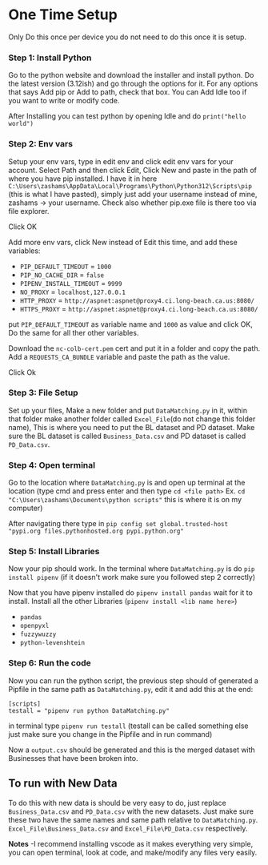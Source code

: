 # One Time Setup
Only Do this once per device you do not need to do this once it is setup. 

### **Step 1:** Install Python
Go to the python website and download the installer and install python. Do the latest version (3.12ish) and go through the options for it. For any options that says Add pip or Add to path, check that box. You can Add Idle too if you want to write or modify code. 

After Installing you can test python by opening Idle and do `print("hello world")`

### **Step 2:** Env vars 
Setup your env vars, type in edit env and click edit env vars for your account. Select Path and then click Edit, Click New and paste in the path of where you have pip installed. I have it in here `C:\Users\zashams\AppData\Local\Programs\Python\Python312\Scripts\pip` (this is what I have pasted), simply just add your username instead of mine, zashams -> your username. Check also whether pip.exe file is there too via file explorer. 

Click OK

Add more env vars, click New instead of Edit this time, and add these variables:
- `PIP_DEFAULT_TIMEOUT` = `1000`
- `PIP_NO_CACHE_DIR` = `false`
- `PIPENV_INSTALL_TIMEOUT` = `9999`
- `NO_PROXY` = `localhost,127.0.0.1`
- `HTTP_PROXY` = `http://aspnet:aspnet@proxy4.ci.long-beach.ca.us:8080/`
- `HTTPS_PROXY` = `http://aspnet:aspnet@proxy4.ci.long-beach.ca.us:8080/`

put `PIP_DEFAULT_TIMEOUT` as variable name and `1000` as value and click OK, Do the same for all ther other variables. 

Download the `nc-colb-cert.pem` cert and put it in a folder and copy the path. 
Add a `REQUESTS_CA_BUNDLE` variable and paste the path as the value. 

Click Ok

### **Step 3:** File Setup
Set up your files, Make a new folder and put `DataMatching.py` in it, within that folder make another folder called `Excel_File`(do not change this folder name), This is where you need to put the BL dataset and PD dataset. Make sure the BL dataset is called `Business_Data.csv` and PD dataset is called `PD_Data.csv`. 

### **Step 4:** Open terminal
Go to the location where `DataMatching.py` is and open up terminal at the location (type cmd and press enter and then type `cd <file path>` Ex. `cd "C:\Users\zashams\Documents\python scripts"` this is where it is on my computer)

After navigating there type in `pip config set global.trusted-host "pypi.org files.pythonhosted.org pypi.python.org"` 


### **Step 5:** Install Libraries
Now your pip should work. In the terminal where `DataMatching.py` is do `pip install pipenv` (if it doesn't work make sure you followed step 2 correctly)

Now that you have pipenv installed do `pipenv install pandas` wait for it to install. 
Install all the other Libraries (`pipenv install <lib name here>`)
- `pandas`
- `openpyxl`
- `fuzzywuzzy`
- `python-levenshtein`

### **Step 6:** Run the code
Now you can run the python script, the previous step should of generated a Pipfile in the same path as `DataMatching.py`, edit it and add this at the end:

    [scripts]
    testall = "pipenv run python DataMatching.py"

in terminal type `pipenv run testall` (testall can be called something else just make sure you change in the Pipfile and in run command)

Now a `output.csv` should be generated and this is the merged dataset with Businesses that have been broken into.

## **To run with New Data**
To do this with new data is should be very easy to do, just replace `Business_Data.csv` and `PD_Data.csv` with the new datasets. Just make sure these two have the same names and same path relative to `DataMatching.py`. `Excel_File\Business_Data.csv` and `Excel_File\PD_Data.csv` respectively. 

**Notes**
-I recommend installing vscode as it makes everything very simple, you can open terminal, look at code, and make/modify any files very easily. 
